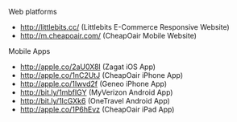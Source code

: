 Web platforms
- http://littlebits.cc/ (Littlebits E-Commerce Responsive Website)
- http://m.cheapoair.com/ (CheapOair Mobile Website) 

Mobile Apps
- http://apple.co/2aU0X8l (Zagat iOS App)
- http://apple.co/1nC2UtJ (CheapOair iPhone App)
- http://apple.co/1Iwvd2f (Geneo iPhone App) 
- http://bit.ly/1mbfIGY (MyVerizon Android App)
- http://bit.ly/1lcGXk6 (OneTravel Android App)
- http://apple.co/1P6hEvz (CheapOair iPad App)

